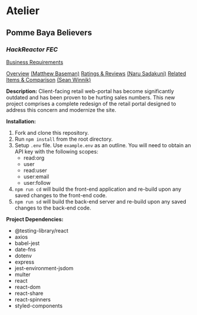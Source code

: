 # Atelier
## Pomme Baya Believers
### *HackReactor FEC*
[Business Requirements](https://docs.google.com/document/d/1KAqduzY8ae3DYrSoCL1i23qHe95zJRYFulqMk-sGLWY/edit#)

[Overview](https://docs.google.com/document/d/1KAqduzY8ae3DYrSoCL1i23qHe95zJRYFulqMk-sGLWY/edit#heading=h.jyp34n22edi5) [(Matthew Baseman)](https://www.linkedin.com/in/matthew-baseman/)
[Ratings & Reviews](https://docs.google.com/document/d/1KAqduzY8ae3DYrSoCL1i23qHe95zJRYFulqMk-sGLWY/edit#heading=h.vfd2ln5ll9i6) [(Naru Sadakuni)](https://www.linkedin.com/in/naru-sadakuni-0a402310a/)
[Related Items & Comparison](https://docs.google.com/document/d/1KAqduzY8ae3DYrSoCL1i23qHe95zJRYFulqMk-sGLWY/edit#heading=h.3cxtcgb7ocwa) [(Sean Winnik)](https://www.linkedin.com/in/sean-winnik-9644aa47/)

**Description:**
Client-facing retail web-portal has become significantly outdated and has been proven to be hurting sales numbers. This new project comprises a complete redesign of the retail portal designed to address this concern and modernize the site.

**Installation:**
1. Fork and clone this repository.
2. Run `npm install` from the root directory.
3. Setup `.env` file. Use `example.env` as an outline. You will need to obtain an API key with the following scopes:
   - read:org
   - user
   - read:user
   - user:email
   - user:follow
4. `npm run cd` will build the front-end application and re-build upon any saved changes to the front-end code.
5. `npm run sd` will build the back-end server and re-build upon any saved changes to the back-end code.

**Project Dependencies:**
- @testing-library/react
- axios
- babel-jest
- date-fns
- dotenv
- express
- jest-environment-jsdom
- multer
- react
- react-dom
- react-share
- react-spinners
- styled-components